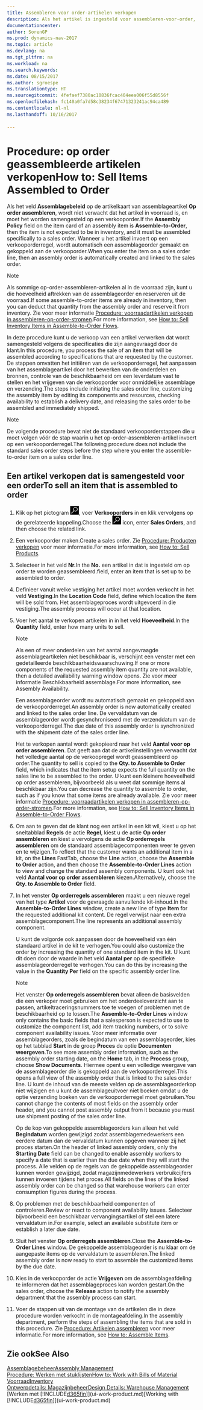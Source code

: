 ```yaml
---
title: Assembleren voor order-artikelen verkopen
description: Als het artikel is ingesteld voor assembleren-voor-order, wordt het artikel niet verwacht in voorraad te zijn en moet het specifiek voor een verkooporder worden geassembleerd. Wanneer u het artikel invoert op een verkooporderregel, wordt automatisch een assemblageorder gemaakt en gekoppeld aan de verkooporder.
documentationcenter: 
author: SorenGP
ms.prod: dynamics-nav-2017
ms.topic: article
ms.devlang: na
ms.tgt_pltfrm: na
ms.workload: na
ms.search.keywords: 
ms.date: 08/15/2017
ms.author: sgroespe
ms.translationtype: HT
ms.sourcegitcommit: 4fefaef7380ac10836fcac404eea006f55d8556f
ms.openlocfilehash: fc140a0fa7d58c38234f67471323241ac94ca489
ms.contentlocale: nl-nl
ms.lasthandoff: 10/16/2017

---
```

# <a name="how-to-sell-items-assembled-to-order"></a><span data-ttu-id="4255a-104">Procedure: op order geassembleerde artikelen verkopen</span><span class="sxs-lookup"><span data-stu-id="4255a-104">How to: Sell Items Assembled to Order</span></span>
<span data-ttu-id="4255a-105">Als het veld **Assemblagebeleid** op de artikelkaart van assemblageartikel **Op order assembleren**, wordt niet verwacht dat het artikel in voorraad is, en moet het worden samengesteld op een verkooporder.</span><span class="sxs-lookup"><span data-stu-id="4255a-105">If the **Assembly Policy** field on the item card of an assembly item is **Assemble-to-Order**, then the item is not expected to be in inventory, and it must be assembled specifically to a sales order.</span></span> <span data-ttu-id="4255a-106">Wanneer u het artikel invoert op een verkooporderregel, wordt automatisch een assemblageorder gemaakt en gekoppeld aan de verkooporder.</span><span class="sxs-lookup"><span data-stu-id="4255a-106">When you enter the item on a sales order line, then an assembly order is automatically created and linked to the sales order.</span></span>  

> [!NOTE]  
>  <span data-ttu-id="4255a-107">Als sommige op-order-assembleren-artikelen al in de voorraad zijn, kunt u die hoeveelheid aftrekken van de assemblageorder en reserveren uit de voorraad.</span><span class="sxs-lookup"><span data-stu-id="4255a-107">If some assemble-to-order items are already in inventory, then you can deduct that quantity from the assembly order and reserve it from inventory.</span></span> <span data-ttu-id="4255a-108">Zie voor meer informatie [Procedure: voorraadartikelen verkopen in assembleren-op-order-stromen](assembly-how-to-sell-assemble-to-order-items-and-inventory-items-together.md).</span><span class="sxs-lookup"><span data-stu-id="4255a-108">For more information, see [How to: Sell Inventory Items in Assemble-to-Order Flows](assembly-how-to-sell-assemble-to-order-items-and-inventory-items-together.md).</span></span>  

<span data-ttu-id="4255a-109">In deze procedure kunt u de verkoop van een artikel verwerken dat wordt samengesteld volgens de specificaties die zijn aangevraagd door de klant.</span><span class="sxs-lookup"><span data-stu-id="4255a-109">In this procedure, you process the sale of an item that will be assembled according to specifications that are requested by the customer.</span></span> <span data-ttu-id="4255a-110">De stappen omvatten het initiëren van de verkooporderregel, het aanpassen van het assemblageartikel door het bewerken van de onderdelen en bronnen, controle van de beschikbaarheid om een leverdatum vast te stellen en het vrijgeven van de verkooporder voor onmiddelijke assemblage en verzending.</span><span class="sxs-lookup"><span data-stu-id="4255a-110">The steps include initiating the sales order line, customizing the assembly item by editing its components and resources, checking availability to establish a delivery date, and releasing the sales order to be assembled and immediately shipped.</span></span>  

> [!NOTE]  
>  <span data-ttu-id="4255a-111">De volgende procedure bevat niet de standaard verkooporderstappen die u moet volgen vóór de stap waarin u het op-order-assembleren-artikel invoert op een verkooporderregel.</span><span class="sxs-lookup"><span data-stu-id="4255a-111">The following procedure does not include the standard sales order steps before the step where you enter the assemble-to-order item on a sales order line.</span></span>  

## <a name="to-sell-an-item-that-is-assembled-to-order"></a><span data-ttu-id="4255a-112">Een artikel verkopen dat is samengesteld voor een order</span><span class="sxs-lookup"><span data-stu-id="4255a-112">To sell an item that is assembled to order</span></span>  
1.  <span data-ttu-id="4255a-113">Klik op het pictogram ![Zoeken naar pagina of rapport](media/ui-search/search_small.png "pictogram Zoeken naar pagina of rapport"), voer **Verkooporders** in en klik vervolgens op de gerelateerde koppeling.</span><span class="sxs-lookup"><span data-stu-id="4255a-113">Choose the ![Search for Page or Report](media/ui-search/search_small.png "Search for Page or Report icon") icon, enter **Sales Orders**, and then choose the related link.</span></span>  
2.  <span data-ttu-id="4255a-114">Een verkooporder maken.</span><span class="sxs-lookup"><span data-stu-id="4255a-114">Create a sales order.</span></span> <span data-ttu-id="4255a-115">Zie [Procedure: Producten verkopen](sales-how-sell-products.md) voor meer informatie.</span><span class="sxs-lookup"><span data-stu-id="4255a-115">For more information, see [How to: Sell Products](sales-how-sell-products.md).</span></span>  
3.  <span data-ttu-id="4255a-116">Selecteer in het veld **Nr.**</span><span class="sxs-lookup"><span data-stu-id="4255a-116">In the **No.**</span></span> <span data-ttu-id="4255a-117">een artikel in dat is ingesteld om op order te worden geassembleerd.</span><span class="sxs-lookup"><span data-stu-id="4255a-117">field, enter an item that is set up to be assembled to order.</span></span>  
4.  <span data-ttu-id="4255a-118">Definieer vanuit welke vestiging het artikel moet worden verkocht in het veld **Vestiging**.</span><span class="sxs-lookup"><span data-stu-id="4255a-118">In the **Location Code** field, define which location the item will be sold from.</span></span> <span data-ttu-id="4255a-119">Het assemblageproces wordt uitgevoerd in die vestiging.</span><span class="sxs-lookup"><span data-stu-id="4255a-119">The assembly process will occur at that location.</span></span>  
5.  <span data-ttu-id="4255a-120">Voer het aantal te verkopen artikelen in in het veld **Hoeveelheid**.</span><span class="sxs-lookup"><span data-stu-id="4255a-120">In the **Quantity** field, enter how many units to sell.</span></span>  

    > [!NOTE]  
    >  <span data-ttu-id="4255a-121">Als een of meer onderdelen van het aantal aangevraagde assemblageartikelen niet beschikbaar is, verschijnt een venster met een gedetailleerde beschikbaarheidswaarschuwing.</span><span class="sxs-lookup"><span data-stu-id="4255a-121">If one or more components of the requested assembly item quantity are not available, then a detailed availability warning window opens.</span></span> <span data-ttu-id="4255a-122">Zie voor meer informatie Beschikbaarheid assemblage.</span><span class="sxs-lookup"><span data-stu-id="4255a-122">For more information, see Assembly Availability.</span></span>  

    <span data-ttu-id="4255a-123">Een assemblageorder wordt nu automatisch gemaakt en gekoppeld aan de verkooporderregel.</span><span class="sxs-lookup"><span data-stu-id="4255a-123">An assembly order is now automatically created and linked to the sales order line.</span></span> <span data-ttu-id="4255a-124">De vervaldatum van de assemblageorder wordt gesynchroniseerd met de verzenddatum van de verkooporderregel.</span><span class="sxs-lookup"><span data-stu-id="4255a-124">The due date of this assembly order is synchronized with the shipment date of the sales order line.</span></span>  

    <span data-ttu-id="4255a-125">Het te verkopen aantal wordt gekopieerd naar het veld **Aantal voor op order assembleren**. Dat geeft aan dat de artikelinstellingen verwacht dat het volledige aantal op de verkoopregel wordt geassembleerd op order.</span><span class="sxs-lookup"><span data-stu-id="4255a-125">The quantity to sell is copied to the **Qty. to Assemble to Order** field, which indicates that the item setup expects the full quantity on the sales line to be assembled to the order.</span></span> <span data-ttu-id="4255a-126">U kunt een kleinere hoeveelheid op order assembleren, bijvoorbeeld als u weet dat sommige items al beschikbaar zijn.</span><span class="sxs-lookup"><span data-stu-id="4255a-126">You can decrease the quantity to assemble to order, such as if you know that some items are already available.</span></span> <span data-ttu-id="4255a-127">Zie voor meer informatie [Procedure: voorraadartikelen verkopen in assembleren-op-order-stromen](assembly-how-to-sell-inventory-items-in-assemble-to-order-flows.md).</span><span class="sxs-lookup"><span data-stu-id="4255a-127">For more information, see [How to: Sell Inventory Items in Assemble-to-Order Flows](assembly-how-to-sell-inventory-items-in-assemble-to-order-flows.md).</span></span>  

6.  <span data-ttu-id="4255a-128">Om aan te geven dat de klant nog een artikel in een kit wil, kiest u op het sneltabblad **Regels** de actie **Regel**, kiest u de actie **Op order assembleren** en kiest u vervolgens de actie **Op orderregels assembleren** om de standaard assemblagecomponenten weer te geven en te wijzigen.</span><span class="sxs-lookup"><span data-stu-id="4255a-128">To reflect that the customer wants an additional item in a kit, on the **Lines** FastTab, choose the **Line** action, choose the **Assemble to Order** action, and then choose the **Assemble-to-Order Lines** action to view and change the standard assembly components.</span></span> <span data-ttu-id="4255a-129">U kunt ook het veld **Aantal voor op order assembleren** kiezen.</span><span class="sxs-lookup"><span data-stu-id="4255a-129">Alternatively, choose the **Qty. to Assemble to Order** field.</span></span>  
7.  <span data-ttu-id="4255a-130">In het venster **Op orderregels assembleren** maakt u een nieuwe regel van het type **Artikel** voor de gevraagde aanvullende kit-inhoud.</span><span class="sxs-lookup"><span data-stu-id="4255a-130">In the **Assemble-to-Order Lines** window, create a new line of type **Item** for the requested additional kit content.</span></span> <span data-ttu-id="4255a-131">De regel verwijst naar een extra assemblagecomponent.</span><span class="sxs-lookup"><span data-stu-id="4255a-131">The line represents an additional assembly component.</span></span>  

    <span data-ttu-id="4255a-132">U kunt de volgorde ook aanpassen door de hoeveelheid van één standaard artikel in de kit te verhogen.</span><span class="sxs-lookup"><span data-stu-id="4255a-132">You could also customize the order by increasing the quantity of one standard item in the kit.</span></span> <span data-ttu-id="4255a-133">U kunt dit doen door de waarde in het veld **Aantal per** op de specifieke assemblageorderregel te verhogen.</span><span class="sxs-lookup"><span data-stu-id="4255a-133">You can do this by increasing the value in the **Quantity Per** field on the specific assembly order line.</span></span>  

    > [!NOTE]  
    >  <span data-ttu-id="4255a-134">Het venster **Op orderregels assembleren** bevat alleen de basisvelden die een verkoper moet gebruiken om het onderdeeloverzicht aan te passen, artikeltraceringsnummers toe te voegen of problemen met de beschikbaarheid op te lossen.</span><span class="sxs-lookup"><span data-stu-id="4255a-134">The **Assemble-to-Order Lines** window only contains the basic fields that a salesperson is expected to use to customize the component list, add item tracking numbers, or to solve component availability issues.</span></span> <span data-ttu-id="4255a-135">Voor meer informatie over assemblageorders, zoals de begindatum van een assemblageorder, kies op het tabblad **Start** in de groep **Proces** de optie **Documenten weergeven**.</span><span class="sxs-lookup"><span data-stu-id="4255a-135">To see more assembly order information, such as the assembly order starting date, on the **Home** tab, in the **Process** group, choose **Show Documents**.</span></span> <span data-ttu-id="4255a-136">Hiermee opent u een volledige weergave van de assemblageorder die is gekoppeld aan de verkooporderregel.</span><span class="sxs-lookup"><span data-stu-id="4255a-136">This opens a full view of the assembly order that is linked to the sales order line.</span></span> <span data-ttu-id="4255a-137">U kunt de inhoud van de meeste velden op de assemblageorderkop niet wijzigen en u kunt de assemblageuitvoer niet boeken omdat u de optie verzending boeken van de verkooporderregel moet gebruiken.</span><span class="sxs-lookup"><span data-stu-id="4255a-137">You cannot change the contents of most fields on the assembly order header, and you cannot post assembly output from it because you must use shipment posting of the sales order line.</span></span>  
    >   
    >  <span data-ttu-id="4255a-138">Op de kop van gekoppelde assemblageorders kan alleen het veld **Begindatum** worden gewijzigd zodat assemblagemedewerkers een eerdere datum dan de vervaldatum kunnen opgeven wanneer zij het proces starten.</span><span class="sxs-lookup"><span data-stu-id="4255a-138">On the header of linked assembly orders, only the **Starting Date** field can be changed to enable assembly workers to specify a date that is earlier than the due date when they will start the process.</span></span> <span data-ttu-id="4255a-139">Alle velden op de regels van de gekoppelde assemblageorder kunnen worden gewijzigd, zodat magazijnmedewerkers verbruikcijfers kunnen invoeren tijdens het proces.</span><span class="sxs-lookup"><span data-stu-id="4255a-139">All fields on the lines of the linked assembly order can be changed so that warehouse workers can enter consumption figures during the process.</span></span>  

8.  <span data-ttu-id="4255a-140">Op problemen met de beschikbaarheid componenten of controleren.</span><span class="sxs-lookup"><span data-stu-id="4255a-140">Review or react to component availability issues.</span></span> <span data-ttu-id="4255a-141">Selecteer bijvoorbeeld een beschikbaar vervangingsartikel of stel een latere vervaldatum in.</span><span class="sxs-lookup"><span data-stu-id="4255a-141">For example, select an available substitute item or establish a later due date.</span></span>  
9. <span data-ttu-id="4255a-142">Sluit het venster **Op orderregels assembleren**.</span><span class="sxs-lookup"><span data-stu-id="4255a-142">Close the **Assemble-to-Order Lines** window.</span></span> <span data-ttu-id="4255a-143">De gekoppelde assemblageorder is nu klaar om de aangepaste items op de vervaldatum te assembleren.</span><span class="sxs-lookup"><span data-stu-id="4255a-143">The linked assembly order is now ready to start to assemble the customized items by the due date.</span></span>  
10. <span data-ttu-id="4255a-144">Kies in de verkooporder de actie **Vrijgeven** om de assemblageafdeling te informeren dat het assemblageproces kan worden gestart.</span><span class="sxs-lookup"><span data-stu-id="4255a-144">On the sales order, choose the **Release** action to notify the assembly department that the assembly process can start.</span></span>  
11. <span data-ttu-id="4255a-145">Voer de stappen uit van de montage van de artikelen die in deze procedure worden verkocht in de montageafdeling.</span><span class="sxs-lookup"><span data-stu-id="4255a-145">In the assembly department, perform the steps of assembling the items that are sold in this procedure.</span></span> <span data-ttu-id="4255a-146">Zie [Procedure: Artikelen assembleren](assembly-how-to-assemble-items.md) voor meer informatie.</span><span class="sxs-lookup"><span data-stu-id="4255a-146">For more information, see [How to: Assemble Items](assembly-how-to-assemble-items.md).</span></span>  

## <a name="see-also"></a><span data-ttu-id="4255a-147">Zie ook</span><span class="sxs-lookup"><span data-stu-id="4255a-147">See Also</span></span>  
[<span data-ttu-id="4255a-148">Assemblagebeheer</span><span class="sxs-lookup"><span data-stu-id="4255a-148">Assembly Management</span></span>](assembly-assemble-items.md)  
[<span data-ttu-id="4255a-149">Procedure: Werken met stuklijsten</span><span class="sxs-lookup"><span data-stu-id="4255a-149">How to: Work with Bills of Material</span></span>](inventory-how-work-BOMs.md)  
[<span data-ttu-id="4255a-150">Voorraad</span><span class="sxs-lookup"><span data-stu-id="4255a-150">Inventory</span></span>](inventory-manage-inventory.md)  
[<span data-ttu-id="4255a-151">Ontwerpdetails: Magazijnbeheer</span><span class="sxs-lookup"><span data-stu-id="4255a-151">Design Details: Warehouse Management</span></span>](design-details-warehouse-management.md)  
<span data-ttu-id="4255a-152">[Werken met [!INCLUDE[d365fin](includes/d365fin_md.md)]](ui-work-product.md)</span><span class="sxs-lookup"><span data-stu-id="4255a-152">[Working with [!INCLUDE[d365fin](includes/d365fin_md.md)]](ui-work-product.md)</span></span>

